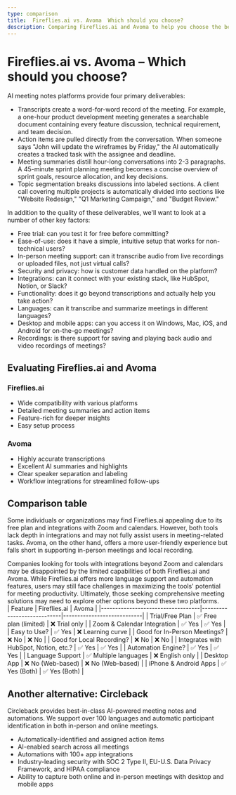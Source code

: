 ```yaml
---
type: comparison
title:  Fireflies.ai vs. Avoma  Which should you choose?
description: Comparing Fireflies.ai and Avoma to help you choose the best AI transcription tool. Explore Circleback as an alternative option.
---
```


# Fireflies.ai vs. Avoma – Which should you choose?  
AI meeting notes platforms provide four primary deliverables:  
  
* Transcripts create a word-for-word record of the meeting. For example, a one-hour product development meeting generates a searchable document containing every feature discussion, technical requirement, and team decision.  
* Action items are pulled directly from the conversation. When someone says "John will update the wireframes by Friday," the AI automatically creates a tracked task with the assignee and deadline.  
* Meeting summaries distill hour-long conversations into 2-3 paragraphs. A 45-minute sprint planning meeting becomes a concise overview of sprint goals, resource allocation, and key decisions.  
* Topic segmentation breaks discussions into labeled sections. A client call covering multiple projects is automatically divided into sections like "Website Redesign," "Q1 Marketing Campaign," and "Budget Review."  
  
In addition to the quality of these deliverables, we'll want to look at a number of other key factors:  
  
* Free trial: can you test it for free before committing?  
* Ease-of-use: does it have a simple, intuitive setup that works for non-technical users?  
* In-person meeting support: can it transcribe audio from live recordings or uploaded files, not just virtual calls?  
* Security and privacy: how is customer data handled on the platform?  
* Integrations: can it connect with your existing stack, like HubSpot, Notion, or Slack?  
* Functionality: does it go beyond transcriptions and actually help you take action?  
* Languages: can it transcribe and summarize meetings in different languages?  
* Desktop and mobile apps: can you access it on Windows, Mac, iOS, and Android for on-the-go meetings?  
* Recordings: is there support for saving and playing back audio and video recordings of meetings?    
## Evaluating Fireflies.ai and Avoma  
### Fireflies.ai
- Wide compatibility with various platforms
- Detailed meeting summaries and action items
- Feature-rich for deeper insights
- Easy setup process

### Avoma
- Highly accurate transcriptions
- Excellent AI summaries and highlights
- Clear speaker separation and labeling
- Workflow integrations for streamlined follow-ups  
## Comparison table    
Some individuals or organizations may find Fireflies.ai appealing due to its free plan and integrations with Zoom and calendars. However, both tools lack depth in integrations and may not fully assist users in meeting-related tasks. Avoma, on the other hand, offers a more user-friendly experience but falls short in supporting in-person meetings and local recording.

Companies looking for tools with integrations beyond Zoom and calendars may be disappointed by the limited capabilities of both Fireflies.ai and Avoma. While Fireflies.ai offers more language support and automation features, users may still face challenges in maximizing the tools' potential for meeting productivity. Ultimately, those seeking comprehensive meeting solutions may need to explore other options beyond these two platforms.  
| Feature                           | Fireflies.ai               | Avoma                      |
|-----------------------------------|----------------------------|----------------------------|
| Trial/Free Plan                   | ✅ Free plan (limited)      | ❌ Trial only              |
| Zoom & Calendar Integration       | ✅ Yes                     | ✅ Yes                     |
| Easy to Use?                      | ✅ Yes                     | ❌ Learning curve          |
| Good for In-Person Meetings?      | ❌ No                      | ❌ No                      |
| Good for Local Recording?         | ❌ No                      | ❌ No                      |
| Integrates with HubSpot, Notion, etc.? | ✅ Yes                | ✅ Yes                     |
| Automation Engine?                | ✅ Yes                     | ✅ Yes                     |
| Language Support                  | ✅ Multiple languages      | ❌ English only            |
| Desktop App                       | ❌ No (Web-based)          | ❌ No (Web-based)          |
| iPhone & Android Apps             | ✅ Yes (Both)              | ✅ Yes (Both)              |  
## Another alternative: Circleback  
Circleback provides best-in-class AI-powered meeting notes and automations. We support over 100 languages and automatic participant identification in both in-person and online meetings.  
  
* Automatically-identified and assigned action items  
* AI-enabled search across all meetings  
* Automations with 100+ app integrations  
* Industry-leading security with SOC 2 Type II, EU-U.S. Data Privacy Framework, and HIPAA compliance  
* Ability to capture both online and in-person meetings with desktop and mobile apps  